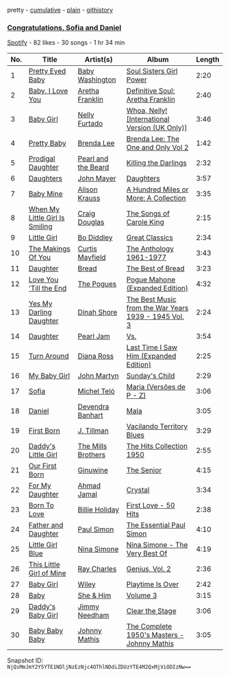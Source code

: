 pretty - [cumulative](/playlists/cumulative/2vfyCK7WsXnVeItNwuiFFR.md) - [plain](/playlists/plain/2vfyCK7WsXnVeItNwuiFFR) - [githistory](https://github.githistory.xyz/mackorone/spotify-playlist-archive/blob/main/playlists/plain/2vfyCK7WsXnVeItNwuiFFR)

### [Congratulations, Sofia and Daniel](https://open.spotify.com/playlist/2vfyCK7WsXnVeItNwuiFFR)

> 

[Spotify](https://open.spotify.com/user/spotify) - 82 likes - 30 songs - 1 hr 34 min

| No. | Title | Artist(s) | Album | Length |
|---|---|---|---|---|
| 1 | [Pretty Eyed Baby](https://open.spotify.com/track/1iNjyEYPmxA3JF17OzmLHs) | [Baby Washington](https://open.spotify.com/artist/29afta7TiMlvY1fkgaFJcH) | [Soul Sisters Girl Power](https://open.spotify.com/album/1GFNuRo7Cit3U18XCaYLPA) | 2:20 |
| 2 | [Baby, I Love You](https://open.spotify.com/track/4CqfNNLTAO99k4vBBQRxZM) | [Aretha Franklin](https://open.spotify.com/artist/7nwUJBm0HE4ZxD3f5cy5ok) | [Definitive Soul: Aretha Franklin](https://open.spotify.com/album/2TQwwjsqs7dsHWkzcTa36n) | 2:40 |
| 3 | [Baby Girl](https://open.spotify.com/track/0F4rlAo6JcczFGyr3l1HR6) | [Nelly Furtado](https://open.spotify.com/artist/2jw70GZXlAI8QzWeY2bgRc) | [Whoa, Nelly! \[International Version \(UK Only\)\]](https://open.spotify.com/album/08hjab68q57U6XhLqk4Cu3) | 3:46 |
| 4 | [Pretty Baby](https://open.spotify.com/track/64yve9ERakVLgli46iyz5P) | [Brenda Lee](https://open.spotify.com/artist/4cPHsZM98sKzmV26wlwD2W) | [Brenda Lee: The One and Only Vol 2](https://open.spotify.com/album/5GZoQnjVRx0fmllwJ1Kqy3) | 1:42 |
| 5 | [Prodigal Daughter](https://open.spotify.com/track/19ERwzxmbvcWDWdwdqDOZG) | [Pearl and the Beard](https://open.spotify.com/artist/5R2aEHXvhpcbsL6tAJt5do) | [Killing the Darlings](https://open.spotify.com/album/19tTbth3Il2QEnoirOGinC) | 2:32 |
| 6 | [Daughters](https://open.spotify.com/track/6J3PYJ5mpscGmSFF6ANYDQ) | [John Mayer](https://open.spotify.com/artist/0hEurMDQu99nJRq8pTxO14) | [Daughters](https://open.spotify.com/album/1kf0hXvUKd4qkKGrWBws7q) | 3:57 |
| 7 | [Baby Mine](https://open.spotify.com/track/1eRCRCO4IdkxHzdqVjUKQ3) | [Alison Krauss](https://open.spotify.com/artist/5J6L7N6B4nI1M5cwa29mQG) | [A Hundred Miles or More: A Collection](https://open.spotify.com/album/01IjKv7DKoXKVI8wS0TLpU) | 3:35 |
| 8 | [When My Little Girl Is Smiling](https://open.spotify.com/track/0RFxiywADCtJrpnWCjRXP5) | [Craig Douglas](https://open.spotify.com/artist/2B52XDLCjJiYiEjtBeeOD0) | [The Songs of Carole King](https://open.spotify.com/album/0OX19x2M0o3SeHaPdWtpy8) | 2:15 |
| 9 | [Little Girl](https://open.spotify.com/track/7bpG4yiXDGCcHbE7NgNpDq) | [Bo Diddley](https://open.spotify.com/artist/2bmixwMZXlkl2sbIbOfviq) | [Great Classics](https://open.spotify.com/album/3pSWdHE4Nvn3PIorv1aD2Q) | 2:34 |
| 10 | [The Makings Of You](https://open.spotify.com/track/3H9Xxl4vitt2XgzZLrDyDB) | [Curtis Mayfield](https://open.spotify.com/artist/2AV6XDIs32ofIJhkkDevjm) | [The Anthology 1961\-1977](https://open.spotify.com/album/0qvxVXv3xnLJT4iUDATxVk) | 3:43 |
| 11 | [Daughter](https://open.spotify.com/track/4c5tAsvYlk1fWuK7oPRnUh) | [Bread](https://open.spotify.com/artist/70ZTdbPEcEugBNay4MvxfL) | [The Best of Bread](https://open.spotify.com/album/27PnJozrSZByyLlqFtiVtx) | 3:23 |
| 12 | [Love You 'Till the End](https://open.spotify.com/track/2WTgDM0RGMG0v9nA7yc6uW) | [The Pogues](https://open.spotify.com/artist/2wzMOQwNT6ZvVB4amvhFAH) | [Pogue Mahone \(Expanded Edition\)](https://open.spotify.com/album/2AGx8a5UJvGA1sdz6y6OkE) | 4:32 |
| 13 | [Yes My Darling Daughter](https://open.spotify.com/track/4nC1OvUy6chDtxHYDNnag0) | [Dinah Shore](https://open.spotify.com/artist/73xrrv4ZrlpLi1q0Q34wiK) | [The Best Music from the War Years 1939 \- 1945 Vol\. 3](https://open.spotify.com/album/5l8H5TG5CdBc2btNm3IgqF) | 2:24 |
| 14 | [Daughter](https://open.spotify.com/track/5dLg1mk8bZTKxoSPMyS2Bl) | [Pearl Jam](https://open.spotify.com/artist/1w5Kfo2jwwIPruYS2UWh56) | [Vs.](https://open.spotify.com/album/1IbWeuKHK34rttmwkUJGIs) | 3:54 |
| 15 | [Turn Around](https://open.spotify.com/track/04e8lZDwgyiC3a4SYb8RdQ) | [Diana Ross](https://open.spotify.com/artist/3MdG05syQeRYPPcClLaUGl) | [Last Time I Saw Him \(Expanded Edition\)](https://open.spotify.com/album/25b5PnuHsPiZqZj6gp6ye2) | 2:25 |
| 16 | [My Baby Girl](https://open.spotify.com/track/4PyKotNp85RgqW11SGN3kw) | [John Martyn](https://open.spotify.com/artist/3JulrApLVT81sb2HkfwMks) | [Sunday's Child](https://open.spotify.com/album/2qn3l9CjKrbMoPs7zBSc81) | 2:29 |
| 17 | [Sofia](https://open.spotify.com/track/6CiKKl0pCZ1nEWKmDHKAlf) | [Michel Teló](https://open.spotify.com/artist/1sDVuztNhGcetCLChkleDA) | [Maria \(Versões de P \- Z\)](https://open.spotify.com/album/75WIZlS4xT0yHTMwpG4dPA) | 3:06 |
| 18 | [Daniel](https://open.spotify.com/track/6ewPNRMyIV475LyLARjQjM) | [Devendra Banhart](https://open.spotify.com/artist/1YZEoYFXx4AxVv13OiOPvZ) | [Mala](https://open.spotify.com/album/1Z69PSnbIBojgF9NBJbKca) | 3:05 |
| 19 | [First Born](https://open.spotify.com/track/0pv2WnmVU5uZsyPSGMz8Oo) | [J\. Tillman](https://open.spotify.com/artist/21XbnrbEMUTZelIfoV12hC) | [Vacilando Territory Blues](https://open.spotify.com/album/1t93vXf4ua26qPxp4Msik3) | 3:29 |
| 20 | [Daddy's Little Girl](https://open.spotify.com/track/3DFRNxC3kROOKNT18i15Br) | [The Mills Brothers](https://open.spotify.com/artist/5v8bwWRbu7AI3YFhzoM6Ha) | [The Hits Collection 1950](https://open.spotify.com/album/7GJLy632Hq1obJWb0SCZNu) | 2:55 |
| 21 | [Our First Born](https://open.spotify.com/track/2ivb7FUrnoArK0v1JvqwYA) | [Ginuwine](https://open.spotify.com/artist/7r8RF1tN2A4CiGEplkp1oP) | [The Senior](https://open.spotify.com/album/3t4OgAvvOzvXw8D2NHUeDR) | 4:15 |
| 22 | [For My Daughter](https://open.spotify.com/track/7pGLavUHD7BZaQ9rAvFJLT) | [Ahmad Jamal](https://open.spotify.com/artist/6gc6oo3u2f7SqTd4mhe81O) | [Crystal](https://open.spotify.com/album/61tuvxkgsvrsRQmoMSu6YA) | 3:34 |
| 23 | [Born To Love](https://open.spotify.com/track/1B5JLFTP2IqHO5RbZgu9bJ) | [Billie Holiday](https://open.spotify.com/artist/1YzCsTRb22dQkh9lghPIrp) | [First Love \- 50 Hits](https://open.spotify.com/album/723W2Fu9VEqlF8dVhREBl2) | 2:38 |
| 24 | [Father and Daughter](https://open.spotify.com/track/6PQqTPQ63mMf7jg0jb407d) | [Paul Simon](https://open.spotify.com/artist/2CvCyf1gEVhI0mX6aFXmVI) | [The Essential Paul Simon](https://open.spotify.com/album/4kdOH3s9cRL9YykvHFpSlD) | 4:10 |
| 25 | [Little Girl Blue](https://open.spotify.com/track/0cK82o50GO2XpyvaglBBWc) | [Nina Simone](https://open.spotify.com/artist/7G1GBhoKtEPnP86X2PvEYO) | [Nina Simone \- The Very Best Of](https://open.spotify.com/album/2HwQNLQBZNvOf55mJeKDvC) | 4:19 |
| 26 | [This Little Girl of Mine](https://open.spotify.com/track/1lHnGHEMoV31piUsLyM3mn) | [Ray Charles](https://open.spotify.com/artist/1eYhYunlNJlDoQhtYBvPsi) | [Genius, Vol\. 2](https://open.spotify.com/album/3h9CC5eXsKd3Q2ym9upTVn) | 2:36 |
| 27 | [Baby Girl](https://open.spotify.com/track/7KSKBd07ewDUmjVng2WaMb) | [Wiley](https://open.spotify.com/artist/7k9T7lZlHjRAM1bb0r9Rm3) | [Playtime Is Over](https://open.spotify.com/album/1Bzb6tlpnxrEwajQDM361B) | 2:42 |
| 28 | [Baby](https://open.spotify.com/track/0iTrbNlIQj7Kfk1ytfMopY) | [She & Him](https://open.spotify.com/artist/3CIRif6ZAedT7kZSPvj2A4) | [Volume 3](https://open.spotify.com/album/30W17Ol4QWQpvID7OCQUpQ) | 3:15 |
| 29 | [Daddy's Baby Girl](https://open.spotify.com/track/4lQ1ntNKWgDWK5YLcdGBM0) | [Jimmy Needham](https://open.spotify.com/artist/4yMGs8CtlMVF7RV2XU539m) | [Clear the Stage](https://open.spotify.com/album/1OXysRz4yKWPjeZFrAkOAe) | 3:06 |
| 30 | [Baby Baby Baby](https://open.spotify.com/track/1Ut95lm6Ydl5cxN1ExamOi) | [Johnny Mathis](https://open.spotify.com/artist/21LGsW7bziR4Ledx7WZ1Wf) | [The Complete 1950's Masters \- Johnny Mathis](https://open.spotify.com/album/2kA1tewN9dZxnniJ3x5NG7) | 3:05 |

Snapshot ID: `NjQsMmJmY2Y5YTE1NDljNzEzNjc4OThlNDdiZDUzYTE4M2QxMjViODIzNw==`
